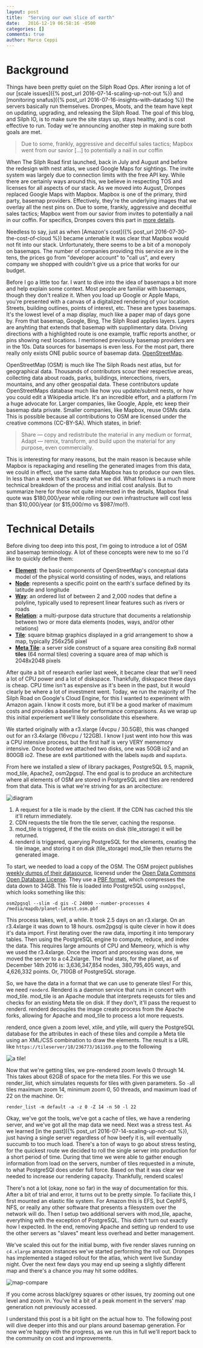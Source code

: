```yaml
---
layout: post
title:  "Serving our own slice of earth"
date:   2016-12-19 06:58:16 -0500
categories: []
comments: true
author: Marco Ceppi
---
```


# Background

Things have been pretty quiet on the Silph Road Ops. After ironing a lot of our [scale issues]({% post_url 2016-07-14-scaling-up-not-out %}) and [monitoring snafus]({% post_url 2016-07-16-insights-with-datadog %}) the servers basically run themselves. Dronpes, Moots, and the team have kept on updating, upgrading, and releasing the Silph Road. The goal of this blog, and Silph IO, is to make sure the site stays up, stays healthy, and is cost effective to run. Today we're announcing another step in making sure both goals are met.

> Due to some, frankly, aggressive and deceitful sales tactics; Mapbox went from our savior [...] to potentially a nail in our coffin

When The Silph Road first launched, back in July and August and before the redesign with nest atlas, we used Google Maps for sightings. The invite system was largely due to connection limits with the free API key. While there are certainly ways around this, we believe in respecting TOS and licenses for all aspects of our stack. As we moved into August, Dronpes replaced Google Maps with Mapbox. Mapbox is one of the primary, third party, basemap providers. Effectively, they're the underlying images that we overlay all the nest pins on. Due to some, frankly, aggressive and deceitful sales tactics; Mapbox went from our savior from invites to potentially a nail in our coffin. For specifics, Dronpes covers this part in [more details]().

Needless to say, just as when [Amazon's cost]({% post_url 2016-07-30-the-cost-of-cloud %}) became untenable it was clear that Mapbox would not fit into our stack. Unfortunately, there seems to be a bit of a monopoly on basemaps. The number of companies providing this service are in the tens, the prices go from "developer account" to "call us", and every company we shopped with couldn't give us a price that works for our budget.

Before I go a little too far. I want to dive into the idea of basemaps a bit more and help explain some context. Most people are familiar with basemaps, though they don't realize it. When you load up Google or Apple Maps, you're presented with a canvas of a digitalized rendering of your location. Streets, building outlines, points of interest, etc. These are types basemaps. It's the lowest level of a map display, much like a paper map of days gone by. From that basemap, Google, Bing, The Silph Road applies layers. Layers are anyhting that extends that basemap with supplimentary data. Driving directions with a highlighted route is one example, traffic reports another, or pins showing nest locations. I mentioned previously basemap providers are in the 10s. Data sources for basemaps is even less. For the most part, there really only exists ONE public source of basemap data. [OpenStreetMap](http://openstreetmap.com/about).

OpenStreetMap (OSM) is much like The Silph Roads nest atlas, but for geographical data. Thousands of contributors scour their respective areas, collecting data about roads, parks, buildings, intercections, rivers, mountains, and any other geospatial data. These contributors update OpenStreetMaps database much like how you update/submit nests, or how you could edit a Wikipedia article. It's an incredible effort, and a platform I'm a huge advocate for. Larger companies, like Google, Apple, etc keep their basemap data private. Smaller companies, like Mapbox, reuse OSMs data. This is possible because all contributions to OSM are licensed under the creative commons (CC-BY-SA). Which states, in brief:

> Share — copy and redistribute the material in any medium or format, Adapt — remix, transform, and build upon the material for any purpose, even commercially.

This is interesting for many reasons, but the main reason is because while Mapbox is repackaging and reselling the generated images from this data, we could in effect, use the same data Mapbox has to produce our own tiles. In less than a week that's exactly what we did. What follows is a much more technical breakdown of the process and initial cost analysis. But to summarize here for those not quite interested in the details, Mapbox final quote was $180,000/year while rolling our own infrastructure will cost less than $10,000/year (or $15,000/mo vs $987/mo!!).

# Technical Details

Before diving too deep into this post, I'm going to introduce a lot of OSM and basemap terminology. A lot of these concepts were new to me so I'd like to quickly define them:

- **[Element](https://wiki.openstreetmap.org/wiki/Elements)**: the basic components of OpenStreetMap's conceptual data model of the physical world consisting of nodes, ways, and relations
- **[Node](https://wiki.openstreetmap.org/wiki/Nodes)**: represents a specific point on the earth's surface defined by its latitude and longitude
- **[Way](https://wiki.openstreetmap.org/wiki/Ways)**: an ordered list of between 2 and 2,000 nodes that define a polyline, typically used to represent linear features such as rivers or roads
- **[Relation](https://wiki.openstreetmap.org/wiki/Relations)**: a multi-purpose data structure that documents a relationship between two or more data elements (nodes, ways, and/or other relations)
- **[Tile](https://wiki.openstreetmap.org/wiki/Tiles)**: square bitmap graphics displayed in a grid arrangement to show a map, typically 256x256 pixel
- **[Meta Tile](https://wiki.openstreetmap.org/wiki/Meta_tiles)**: a server side construct of a square area consiting 8x8 normal __tiles__ (64 normal tiles) covering a square area of map which is 2048x2048 pixels

After quite a bit of research earlier last week, it became clear that we'll need a lot of CPU power and a lot of diskspace. Thankfully, diskspace these days is cheap. CPU time isn't as expensive as it's been in the past, but it would clearly be where a lot of investment went. Today, we run the majority of The Silph Road on Google's Cloud Engine, for this I wanted to experiment with Amazon again. I know it costs more, but it'll be a good marker of maximum costs and provides a baseline for performance comparisons. As we wrap up this initial experiement we'll likely consolidate this elsewhere.

We started originally with a r3.xlarge (4vcpu / 30.5GB), this was changed out for an r3.4xlarge (16vcpu / 122GB). I know I just went into how this was a CPU intensive process, but the first half is very VERY mememory intensive. Once booted we attached two disks, one was 50GB io2 and an 800GB io2. These are ext4 partitioned with the labels `mapdb` and `mapdata`.

From here we installed a slew of library packages, PostgreSQL 9.5, mapnik, mod_tile, Apache2, osm2pgsql. The end goal is to produce an architecture where all elements of OSM are stored in PostgreSQL and tiles are rendered from that data. This is what we're striving for as an arcitecture:

![diagram](http://i.imgur.com/0525bGY.png)

1. A request for a tile is made by the client. If the CDN has cached this tile it'll return immediately.
2. CDN requests the tile from the tile server, caching the response.
3. mod_tile is triggered, if the tile exists on disk (tile_storage) it will be returned.
4. renderd is triggered, querying PostgreSQL for the elements, creating the tile image, and storing it on disk (tile_storage) mod_tile then returns the generated image.

To start, we needed to load a copy of the OSM. The OSM project publishes [weekly dumps of their datasource](http://planet.openstreetmap.org/), licenesd under the [Open Data Commons Open Database License](http://opendatacommons.org/licenses/odbl/summary/). They use a [PBF format](http://wiki.openstreetmap.org/wiki/PBF_Format), which compresses the data down to 34GB. This file is loaded into PostgreSQL using `osm2pgsql`, which looks something like this:

```
osm2pgsql --slim -d gis -C 24000 --number-processes 4 /media/mapdb/planet-latest.osm.pbf
```

This process takes, well, a while. It took 2.5 days on an r3.xlarge. On an r3.4xlarge it was down to 18 hours. osm2pgsql is quite clever in how it does it's data import. First iterating over the raw data, importing it into temporary tables. Then using the PostgreSQL engine to compute, reduce, and index the data. This requires large amounts of CPU and Memeory, which is why we used the r3.4xlarge. Once the import and processing was done, we moved the server to a c4.2xlarge. The final stats, for the planet, as of December 14th 2016 is: 3,636,347,854 nodes, 380,795,405 ways, and 4,626,332 points. Or, 710GB of PostgreSQL storage.

So, we have the data in a format that we can use to generate tiles! For this, we need `renderd`. Renderd is a daemon service that runs in concert with mod_tile. mod_tile is an Apache module that interprets reqeusts for tiles and checks for an existing Meta tile on disk. If they don't, it'll pass the request to renderd. renderd decouples the image create process from the Apache forks, allowing for Apache and mod_tile to process a lot more requests.

renderd, once given a zoom level, xtile, and ytile, will query the PostgreSQL database for the attributes in each of these tiles and compile a Meta tile using an XML/CSS combination to draw the elements. The result is a URL like `https://tileserver/18/236773/161169.png` to the following

![a tile!](http://maps.silph.io/pgo/18/236773/161169.png)

Now that we're getting tiles, we pre-rendered zoom levels 0 through 14. This takes about 62GB of space for the meta tiles. For this we use render_list, which simulates requests for tiles with given parameters. So `-a`ll tiles maximum zoom 14, minimum zoom 0, 50 threads, and maximum load of 22 on the machine. Or: 

```
render_list -m default -a -z 0 -Z 14 -n 50 -l 22
```

Okay, we've got the tools, we've got a cache of tiles, we have a rendering server, and we've got all the map data we need. Next was a stress test. As we learned [in the past]({% post_url 2016-07-14-scaling-up-not-out %}), just having a single server regardless of how beefy it is, will eventually succumb to too much load. There's a ton of ways to go about stress testing, for the quickest route we decided to roll the single server into production for a short period of time. During that time we were able to gather enough information from load on the servers, number of tiles requested in a minute, to what PostgreSQl does under full force. Based on that it was clear we needed to increase our rendering capacity. Thankfully, renderd scales!

There's not a lot (okay, none so far) in the way of documentation for this. After a bit of trial and error, it turns out to be pretty simple. To faciliate this, I first mounted an elastic file system. For Amazon this is EFS, but CephFS, NFS, or really any other software that presents a filesystem over the network will do. Then I setup two additional servers with mod_tile, apache, everything with the exception of PostgreSQL. This didn't turn out exactly how I expected. In the end, removing Apache and setting up renderd to use the other servers as "slaves" meant less overhead and better management.

We've scaled this out for the initial bump, with five render slaves running on `c4.xlarge` amazon instances we've started performing the roll out. Dronpes has implemented a staged rollout for the atlas, which went live Sunday night. Over the next few days you may end up seeing a slightly different map and there's a chance you may hit some oddites.

![map-compare](http://i.imgur.com/wkbphfC.png)

If you come across black/grey squares or other issues, try zooming out one level and zoom in. You've hit a bit of a peak moment in the servers' map generation not previously accessed.

I understand this post is a bit light on the actual how to. The following post will dive deeper into this and our plans around basemap generation. For now we're happy with the progress, as we run this in full we'll report back to the community on cost and improvements.
